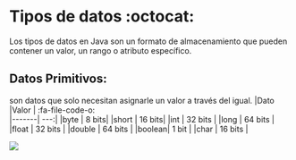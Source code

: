 # Tipos de datos :octocat:
Los tipos de datos en Java son un formato de almacenamiento que pueden contener un valor, un rango o atributo específico.
## Datos Primitivos: 
son datos que solo necesitan asignarle un valor a través del igual.
|Dato  |Valor |   :fa-file-code-o:           
|-------| ---:|
|byte   | 8 bits|
|short  | 16 bits| 
|int    | 32 bits |
|long   | 64 bits |
|float  | 32 bits |
|double | 64 bits |
|boolean| 1 bit |
|char   | 16 bits |

 

![](https://guru99.es/wp-content/uploads/2018/03/a11_5.jpg)




